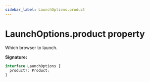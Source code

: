 ```yaml
---
sidebar_label: LaunchOptions.product
---
```


# LaunchOptions.product property

Which browser to launch.

**Signature:**

```typescript
interface LaunchOptions {
  product?: Product;
}
```
